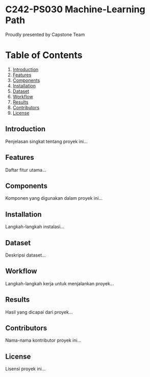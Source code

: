 # C242-PS030 Machine-Learning Path
Proudly presented by Capstone Team

# Table of Contents
1. [Introduction](#introduction)
2. [Features](#features)
3. [Components](#components)
4. [Installation](#installation)
5. [Dataset](#dataset)
6. [Workflow](#workflow)
7. [Results](#results)
8. [Contributors](#contributors)
9. [License](#license)


## Introduction
Penjelasan singkat tentang proyek ini...

## Features
Daftar fitur utama...

## Components
Komponen yang digunakan dalam proyek ini...

## Installation
Langkah-langkah instalasi...

## Dataset
Deskripsi dataset...

## Workflow
Langkah-langkah kerja untuk menjalankan proyek...

## Results
Hasil yang dicapai dari proyek...

## Contributors
Nama-nama kontributor proyek ini...

## License
Lisensi proyek ini...
